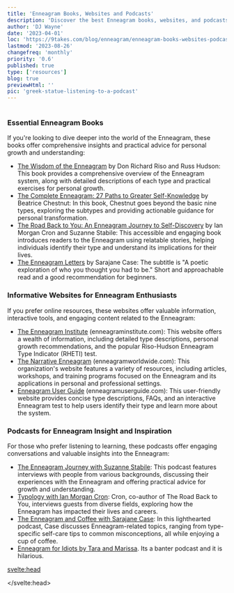 ```yaml
---
title: 'Enneagram Books, Websites and Podcasts'
description: 'Discover the best Enneagram books, websites, and podcasts for personal growth and understanding. Dive deeper into this powerful system today.'
author: 'DJ Wayne'
date: '2023-04-01'
loc: 'https://9takes.com/blog/enneagram/enneagram-books-websites-podcasts'
lastmod: '2023-08-26'
changefreq: 'monthly'
priority: '0.6'
published: true
type: ['resources']
blog: true
previewHtml: ''
pic: 'greek-statue-listening-to-a-podcast'
---
```


<script>
	import  PopCard  from "../../lib/components/atoms/PopCard.svelte";
</script>
<div
	style="display: flex;
    justify-content: center;
    margin: 1rem 0;
	"
>
  <PopCard
		image={`/blogs/greek-statue-listening-to-a-podcast.webp`}
		showIcon={false}
		displayText=""
    altText="a greek statue listening to a podcast"
    tint={true}
		subtext=""
	/>
</div>

### Essential Enneagram Books

If you're looking to dive deeper into the world of the Enneagram, these books offer comprehensive insights and practical advice for personal growth and understanding:

- <a target="_blank" href="https://www.amazon.com/Wisdom-Enneagram-Psychological-Spiritual-Personality/dp/0553378201/?&_encoding=UTF8&tag=9takes-20&linkCode=ur2&linkId=e40539355ef90aa5a71fd70668ce08cb&camp=1789&creative=9325">The Wisdom of the Enneagram</a> by Don Richard Riso and Russ Hudson: This book provides a comprehensive overview of the Enneagram system, along with detailed descriptions of each type and practical exercises for personal growth.
- <a target="_blank" href="https://www.amazon.com/Complete-Enneagram-Paths-Greater-Self-Knowledge/dp/1938314549?&_encoding=UTF8&tag=9takes-20&linkCode=ur2&linkId=14b89b56ec26970537a8c971cb5f322a&camp=1789&creative=9325">The Complete Enneagram: 27 Paths to Greater Self-Knowledge</a> by Beatrice Chestnut: In this book, Chestnut goes beyond the basic nine types, exploring the subtypes and providing actionable guidance for personal transformation.
- <a target="_blank" href="https://www.amazon.com/dp/0830846190/?&_encoding=UTF8&tag=9takes-20&linkCode=ur2&linkId=f9c58f90c06226f75c4a94ba62072418&camp=1789&creative=9325">The Road Back to You: An Enneagram Journey to Self-Discovery</a> by Ian Morgan Cron and Suzanne Stabile: This accessible and engaging book introduces readers to the Enneagram using relatable stories, helping individuals identify their type and understand its implications for their lives.
- <a target="_blank" rel="noopener noreferrer" href="https://www.amazon.com/Enneagram-Letters-Poetic-Exploration-Thought/dp/1524875694?&_encoding=UTF8&tag=9takes-20&linkCode=ur2&linkId=467feaa38007324c5a5ef5a24abd20b9&camp=1789&creative=9325">The Enneagram Letters</a> by Sarajane Case: The subtitle is "A poetic exploration of who you thought you had to be." Short and approachable read and a good recommendation for beginners.

### Informative Websites for Enneagram Enthusiasts

If you prefer online resources, these websites offer valuable information, interactive tools, and engaging content related to the Enneagram:

- <a target="_blank" rel="noopener noreferrer" href="https://www.enneagraminstitute.com/">The Enneagram Institute</a> (enneagraminstitute.com): This website offers a wealth of information, including detailed type descriptions, personal growth recommendations, and the popular Riso-Hudson Enneagram Type Indicator (RHETI) test.
- <a target="_blank" rel="noopener noreferrer" href="https://www.narrativeenneagram.org/">The Narrative Enneagram</a> (enneagramworldwide.com): This organization's website features a variety of resources, including articles, workshops, and training programs focused on the Enneagram and its applications in personal and professional settings.
- <a target="_blank" rel="noopener noreferrer" href="https://enneagramuserguide.com/">Enneagram User Guide</a> (enneagramuserguide.com): This user-friendly website provides concise type descriptions, FAQs, and an interactive Enneagram test to help users identify their type and learn more about the system.

### Podcasts for Enneagram Insight and Inspiration

For those who prefer listening to learning, these podcasts offer engaging conversations and valuable insights into the Enneagram:

- <a target="_blank" rel="noopener noreferrer" href="https://podcasts.apple.com/us/podcast/the-enneagram-journey/id1292950516">The Enneagram Journey with Suzanne Stabile</a>: This podcast features interviews with people from various backgrounds, discussing their experiences with the Enneagram and offering practical advice for growth and understanding.
- <a target="_blank" rel="noopener noreferrer" href="https://podcasts.apple.com/us/podcast/typology/id1254061093">Typology with Ian Morgan Cron</a>: Cron, co-author of The Road Back to You, interviews guests from diverse fields, exploring how the Enneagram has impacted their lives and careers.
- <a target="_blank" rel="noopener noreferrer" href="https://podcasts.apple.com/us/podcast/enneagram-coffee/id1447982978">The Enneagram and Coffee with Sarajane Case</a>: In this lighthearted podcast, Case discusses Enneagram-related topics, ranging from type-specific self-care tips to common misconceptions, all while enjoying a cup of coffee.
- <a target="_blank" rel="noopener noreferrer" href="https://podcasts.apple.com/ca/podcast/enneagram-for-idiots/id1338051017">Enneagram for Idiots by Tara and Marissa</a>. Its a banter podcast and it is hilarious.

<svelte:head>

<script type="application/ld+json">
{
    "@context": "http://schema.org",
    "type": "BlogPosting",
    "about": {
      "type": "Thing",
      "name": "Enneagram"
    },
    "articleSection": "Psychology",
    "creator" : ["DJ Wayne"],
      "author": {
        "@type": "Person",
        "name": "DJ Wayne",
        "sameAs": [
          "https://www.instagram.com/djwayne3/", "https://www.youtube.com/@djwayne3",
"https://www.linkedin.com/in/davidtwayne/",
"https://twitter.com/djwayne3"

        ]
      },
    "dateModified": "2023-08-26",
    "datePublished": "2023-04-01",
    "description": "Learn about the Enneagram, a personality typing system that describes nine distinct types of individuals and how its concepts can be traced back to the work of Sigmund Freud and Plato.",
    "headline": "Books and Websites for Learning More About the Enneagram",
    "mainEntityOfPage": {
      "id": "https://9takes.com/blog/enneagram/enneagram-books-websites-podcasts",
      "type": "WebPage"
    },
    "mentions": [
      {
        "@type": "Thing",
        "name": "Enneagram"
      },
      {
        "type": "Book",
        "author": [
          {
            "type": "Person",
            "name": "Don Richard Riso",
            "sameAs": [
              "https://en.wikipedia.org/wiki/Don_Richard_Riso",
              "https://www.amazon.com/stores/Don-Richard-Riso/author/B001H6SD5U?ref=ap_rdr&store_ref=ap_rdr&isDramIntegrated=true&shoppingPortalEnabled=true"
            ]
          },
          {
            "type": "Person",
            "name": "Russ Hudson",
            "sameAs": [
              "https://www.instagram.com/hudson_russ/?hl=enn",
              "https://twitter.com/russ_hudson54?lang=en",
              "https://www.linkedin.com/in/russ-hudson-2a4596109/",
              "https://www.amazon.com/stores/Russ-Hudson/author/B001H6OLXI?ref=ap_rdr&store_ref=ap_rdr&isDramIntegrated=true&shoppingPortalEnabled=true"
            ],
            "url": "https://russhudson.com/"
          }
        ],
        "name": "The Wisdom of the Enneagram"
      },
      {
        "type": "Book",
        "author": {
          "type": "Person",
          "name": "Beatrice Chestnut",
          "sameAs": [
            "https://twitter.com/beatricemc2?lang=en",
            "https://twitter.com/dr_beachestnut",
            "https://www.instagram.com/beatrice.chestnut/?hl=en",
            "https://www.amazon.com/Books-Beatrice-Chestnut/s?rh=n%3A283155%2Cp_27%3ABeatrice+Chestnut"
          ],
          "url": "https://www.beatricechestnut.com/"
        },
        "name": "The Complete Enneagram: 27 Paths to Greater Self-Knowledge"
      },
      {
        "type": "Book",
        "author": {
          "type": "Person",
          "name": "Sarajane Case",
          "sameAs": [
            "https://www.instagram.com/sarajanecase/?hl=en",
            "https://twitter.com/sarajanecase?lang=en",
            "https://www.youtube.com/sarajanecase"
          ],
          "url": "https://sarajane-case-llc-1.showit.site/"
        },
        "name": "The Enneagram Letters"
      },
      {
        "type": "Book",
        "author": [
          {
            "type": "Person",
            "jobTitle": "Author",
            "name": "Ian Morgan Cron",
            "sameAs": [
              "https://twitter.com/ianmorgancron/",
              "https://www.instagram.com/ianmorgancron/?hl=en",
              "https://www.amazon.com/stores/Ian-Morgan-Cron/author/B001K8737O"
            ],
            "url": "https://www.ianmorgancron.com/"
          },
          {
            "type": "Person",
            "jobTitle": "Author",
            "name": "Suzanne Stabile",
            "sameAs": [
              "https://www.instagram.com/suzannestabile/",
              "https://twitter.com/SuzanneStabile"
            ],
            "url": "https://suzannestabile.com/"
          }
        ],
        "name": "The Road Back to You: An Enneagram Journey to Self-Discovery"
      },
      {
        "type": "PodcastEpisode",
        "name": "The Enneagram Journey"
      },
      {
        "type": "PodcastEpisode",
        "name": "Typology"
      },
      {
        "type": "PodcastEpisode",
        "name": "The Enneagram and Coffee"
      },
      {
        "type": "PodcastEpisode",
        "about": {
          "type": "Thing",
          "name": "Enneagram"
        },
        "name": "Enneagram for Idiots",
        "sameAs": "https://twitter.com/enneaforidiots",
        "url": "https://www.enneagramforidiots.com/"
      }
    ],
    "publisher": {
        "@type": "Organization",
        "sameAs": ["https://www.instagram.com/9takesdotcom/", "https://twitter.com/9takesdotcom"],
        "logo": {
          "@type": "ImageObject",
          "url": "https://9takes.com/brand/darkRubix.png"
        },
        "name": "9takes"
      }
  }
</script>
</svelte:head>
